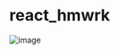 # react_hmwrk
![image](https://user-images.githubusercontent.com/79701350/192622753-58c9732f-4579-45e1-9391-6b03c6a4bef5.png)
